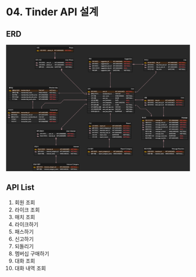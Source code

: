 # 04. Tinder API 설계

## ERD
![Tinder ERD](./tinder_erd.png)

## API List
1. 회원 조회
2. 라이크 조회
3. 매치 조회
4. 라이크하기
5. 패스하기
6. 신고하기
7. 되돌리기
8. 멤버십 구매하기
9. 대화 조회
10. 대화 내역 조회
